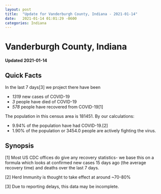 ```yaml
---
layout: post
title:  "Update for Vanderburgh County, Indiana - 2021-01-14"
date:   2021-01-14 01:01:29 -0600
categories: Indiana
---
```


# Vanderburgh County, Indiana
#### Updated 2021-01-14

## Quick Facts

In the last 7 days[3] we project there have been
- *1319* new cases of COVID-19
- *3* people have died of COVID-19
- *578* people have recovered from COVID-19[1]

The population in this census area is 181451. By our calculations:
- 9.94% of the population have had COVID-19.[2]
- 1.90% of the population or 3454.0 people are actively fighting the virus.

## Synopsis




[1] Most US CDC offices do give any recovery statistics- we base this on a formula which looks at confirmed new cases
15 days ago (the average recovery time) and deaths over the last 7 days.

[2] Herd Immunity is thought to take effect at around ~70-80%

[3] Due to reporting delays, this data may be incomplete.
 
    